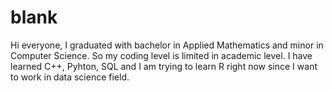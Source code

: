 # blank
Hi everyone, 
I graduated with bachelor in Applied Mathematics and minor in Computer Science. So my coding level is limited in academic level. I have learned C++, Pyhton, SQL and I am trying to learn R right now since I want to work in data science field. 

